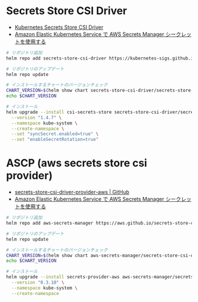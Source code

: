 # Secrets Store CSI Driver

- [Kubernetes Secrets Store CSI Driver](https://secrets-store-csi-driver.sigs.k8s.io/)
- [Amazon Elastic Kubernetes Service で AWS Secrets Manager シークレットを使用する](https://docs.aws.amazon.com/ja_jp/secretsmanager/latest/userguide/integrating_csi_driver.html)


```bash
# リポジトリ追加
helm repo add secrets-store-csi-driver https://kubernetes-sigs.github.io/secrets-store-csi-driver/charts

# リポジトリのアップデート
helm repo update

# インストールするチャートのバージョンチェック
CHART_VERSION=$(helm show chart secrets-store-csi-driver/secrets-store-csi-driver | yq -r ".version")
echo $CHART_VERSION

# インストール
helm upgrade --install csi-secrets-store secrets-store-csi-driver/secrets-store-csi-driver \
  --version "1.4.7" \
  --namespace kube-system \
  --create-namespace \
  --set "syncSecret.enabled=true" \
  --set "enableSecretRotation=true"
```

# ASCP (aws secrets store csi provider)

- [secrets-store-csi-driver-provider-aws | GitHub](https://github.com/aws/secrets-store-csi-driver-provider-aws)
- [Amazon Elastic Kubernetes Service で AWS Secrets Manager シークレットを使用する](https://docs.aws.amazon.com/ja_jp/secretsmanager/latest/userguide/integrating_csi_driver.html)


```bash
# リポジトリ追加
helm repo add aws-secrets-manager https://aws.github.io/secrets-store-csi-driver-provider-aws

# リポジトリのアップデート
helm repo update

# インストールするチャートのバージョンチェック
CHART_VERSION=$(helm show chart aws-secrets-manager/secrets-store-csi-driver-provider-aws | yq -r ".version")
echo $CHART_VERSION

# インストール
helm upgrade --install secrets-provider-aws aws-secrets-manager/secrets-store-csi-driver-provider-aws \
  --version "0.3.10" \
  --namespace kube-system \
  --create-namespace
```